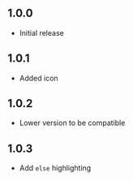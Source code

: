 ## 1.0.0

- Initial release

## 1.0.1 

- Added icon

## 1.0.2

- Lower version to be compatible

## 1.0.3

- Add `else` highlighting

